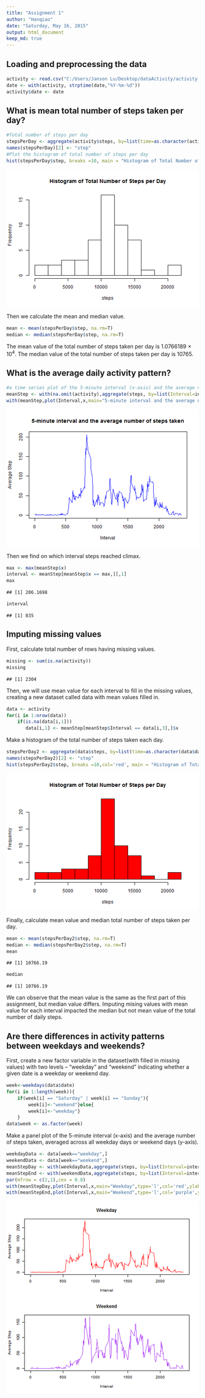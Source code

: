 ```yaml
---
title: "Assignment 1"
author: "Hanqiao"
date: "Saturday, May 16, 2015"
output: html_document
keep_md: true
---
```







## Loading and preprocessing the data


```r
activity <- read.csv("C:/Users/Janson Lu/Desktop/dataActivity/activity.csv", stringsAsFactors=FALSE)
date <- with(activity, strptime(date,"%Y-%m-%d"))
activity$date <- date
```








## What is mean total number of steps taken per day?


```r
#Total number of steps per day
stepsPerDay <- aggregate(activity$steps, by=list(time=as.character(activity$date)), FUN=sum)
names(stepsPerDay)[2] <- "step"
#Plot the histogram of total number of steps per day
hist(stepsPerDay$step, breaks =10, main = "Histogram of Total Number of Steps per Day",xlab="steps")
```

![plot of chunk step1](figure/step1-1.png) 

Then we calculate the mean and median value.

```r
mean <- mean(stepsPerDay$step, na.rm=T)
median <- median(stepsPerDay$step, na.rm=T)
```
The mean value of the total number of steps taken per day is 1.0766189 &times; 10<sup>4</sup>.
The median value of the total number of steps taken per day is 10765.








## What is the average daily activity pattern?


```r
#a time series plot of the 5-minute interval (x-axis) and the average number of steps taken, averaged across all days (y-axis)
meanStep <- with(na.omit(activity),aggregate(steps, by=list(Interval=interval), FUN=mean))
with(meanStep,plot(Interval,x,main="5-minute interval and the average number of steps taken",type='l',col='blue',ylab="Average Step"))
```

![plot of chunk step2](figure/step2-1.png) 

Then we find on which interval steps reached climax.

```r
max <- max(meanStep$x)
interval <- meanStep[meanStep$x == max,][,1]
max
```

```
## [1] 206.1698
```

```r
interval
```

```
## [1] 835
```






## Imputing missing values

First, calculate total number of rows having missing values.

```r
missing <- sum(is.na(activity))
missing
```

```
## [1] 2304
```

Then, we will use mean value for each interval to fill in the missing values, creating a new dataset called data with mean values filled in.

```r
data <- activity
for(i in 1:nrow(data))
    if(is.na(data[i,1]))
       data[i,1] <- meanStep[meanStep$Interval == data[i,3],]$x
```

Make a histogram of the total number of steps taken each day.

```r
stepsPerDay2 <- aggregate(data$steps, by=list(time=as.character(data$date)), FUN=sum)
names(stepsPerDay2)[2] <- "step"
hist(stepsPerDay2$step, breaks =10,col='red', main = "Histogram of Total Number of Steps per Day",xlab="steps")
```

![plot of chunk unnamed-chunk-5](figure/unnamed-chunk-5-1.png) 

Finally, calculate mean value and median total number of steps taken per day.


```r
mean <- mean(stepsPerDay2$step, na.rm=T)
median <- median(stepsPerDay2$step, na.rm=T)
mean
```

```
## [1] 10766.19
```

```r
median
```

```
## [1] 10766.19
```

We can observe that the mean value is the same as the first part of this assignment, but median value differs. Imputing mising values with mean value for each interval impacted the median but not mean value of the total number of daily steps.






## Are there differences in activity patterns between weekdays and weekends?

First, create a new factor variable in the dataset(with filled in missing values) with two levels – “weekday” and “weekend” indicating whether a given date is a weekday or weekend day.


```r
week<-weekdays(data$date)
for(i in 1:length(week)){
    if(week[i] == "Saturday" | week[i] == "Sunday"){
        week[i]<-"weekend"}else{
        week[i]<-"weekday"}
    }
data$week <- as.factor(week)
```

Make a panel plot of the 5-minute interval (x-axis) and the average number of steps taken, averaged across all weekday days or weekend days (y-axis).


```r
weekdayData <- data[week=="weekday",]
weekendData <- data[week=="weekend",]
meanStepDay <- with(weekdayData,aggregate(steps, by=list(Interval=interval), FUN=mean))
meanStepEnd <- with(weekendData,aggregate(steps, by=list(Interval=interval), FUN=mean))
par(mfrow = c(2,1),cex = 0.8)
with(meanStepDay,plot(Interval,x,main="Weekday",type='l',col='red',ylab="Average Step"))
with(meanStepEnd,plot(Interval,x,main="Weekend",type='l',col='purple',ylab="Average Step"))
```

![plot of chunk unnamed-chunk-8](figure/unnamed-chunk-8-1.png) 
